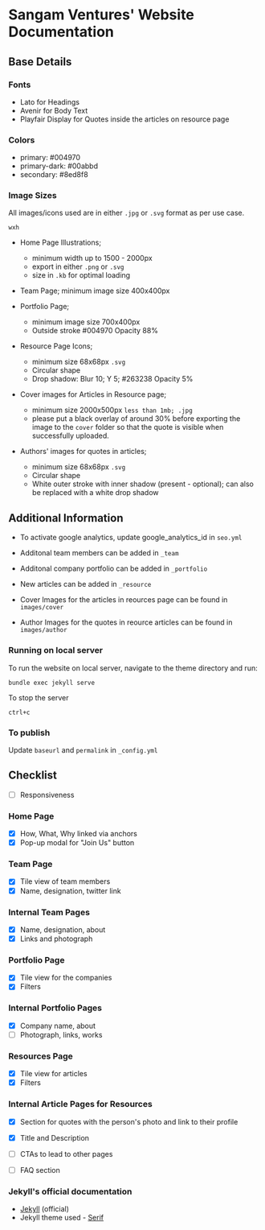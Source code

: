 # Sangam Ventures' Website Documentation

## Base Details

### Fonts
- Lato for Headings
- Avenir for Body Text
- Playfair Display for Quotes inside the articles on resource page

### Colors
- primary: #004970
- primary-dark: #00abbd
- secondary: #8ed8f8

### Image Sizes 
All images/icons used are in either `.jpg` or  `.svg` format as per use case.

`wxh`

- Home Page Illustrations;
    - minimum width up to 1500 - 2000px
    - export in either `.png` or `.svg` 
    - size in `.kb` for optimal loading

- Team Page;
    minimum image size 400x400px

- Portfolio Page;
    - minimum image size 700x400px
    - Outside stroke #004970 Opacity 88%

- Resource Page Icons;
    - minimum size 68x68px `.svg`
    - Circular shape
    - Drop shadow: Blur 10; Y 5; #263238 Opacity 5%

- Cover images for Articles in Resource page;
    - minimum size 2000x500px `less than 1mb; .jpg`
    - please put a black overlay of around 30% before exporting the image to the `cover` folder so that the quote is visible when successfully uploaded.

- Authors' images for quotes in articles;
    - minimum size 68x68px `.svg`
    - Circular shape
    - White outer stroke with inner shadow (present - optional); can also be replaced with a white drop shadow

## Additional Information

- To activate google analytics, update google_analytics_id in `seo.yml`

- Additonal team members can be added in `_team`

- Additonal company portfolio can be added in `_portfolio`

- New articles can be added in `_resource`

- Cover Images for the articles in reources page can be found in `images/cover`

- Author Images for the quotes in reource articles can be found in `images/author`

### Running on local server

To run the website on local server, navigate to the theme directory and run:

```
bundle exec jekyll serve
``` 

To stop the server

```
ctrl+c
``` 

### To publish

Update `baseurl` and `permalink` in `_config.yml` 

## Checklist

- [ ] Responsiveness

### Home Page

- [x] How, What, Why linked via anchors
- [x] Pop-up modal for "Join Us" button

### Team Page

- [x] Tile view of team members
- [x] Name, designation, twitter link

### Internal Team Pages

- [x] Name, designation, about
- [x] Links and photograph

### Portfolio Page

- [x] Tile view for the companies
- [x] Filters

### Internal Portfolio Pages

- [x] Company name, about
- [ ] Photograph, links, works

### Resources Page

- [x] Tile view for articles 
- [x] Filters

### Internal Article Pages for Resources

- [x] Section for quotes with the person's photo and link to their profile
- [x] Title and Description
- [ ] CTAs to lead to other pages
- [ ] FAQ section


### Jekyll's official documentation

- [Jekyll](https://jekyllrb.com/) (official)
- Jekyll theme used - [Serif](https://www.zerostatic.io/theme/hugo-serif/)
